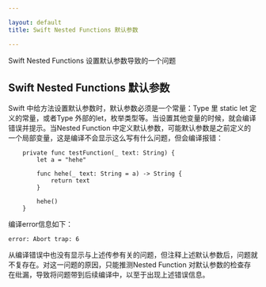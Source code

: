 ```yaml
---

layout: default
title: Swift Nested Functions 默认参数

---
```

Swift Nested Functions 设置默认参数导致的一个问题
<!-- more -->


## Swift Nested Functions 默认参数

Swift 中给方法设置默认参数时，默认参数必须是一个常量：Type 里 static let 定义的常量，或者Type 外部的let，枚举类型等。当设置其他变量的时候，就会编译错误并提示。当Nested Function 中定义默认参数，可能默认参数是之前定义的一个局部变量，这是编译不会显示这么写有什么问题，但会编译报错：


```
    private func testFunction(_ text: String) {
        let a = "hehe"
        
        func hehe(_ text: String = a) -> String {
            return text
        }
        
        hehe()
    }
```

编译error信息如下：

```
error: Abort trap: 6
```

从编译错误中也没有显示与上述传参有关的问题，但注释上述默认参数后，问题就不复存在。对这一问题的原因，只能推测Nested Function 对默认参数的检查存在纰漏，导致将问题带到后续编译中，以至于出现上述错误信息。